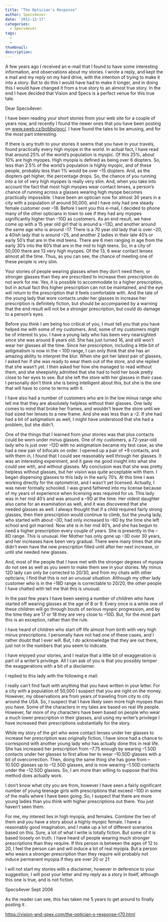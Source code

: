 ```yaml
---
title: "The Optician's Response"
author: Specs4ever
date: '2011-12-17'
categories:
  - Specs4ever
tags:
  - 
  - 
thumbnail: 
description: 
---
```


A few years ago I received an e-mail that I found to have some interesting information, and observations about my stories.  I wrote a reply, and kept the e mail and my reply on my hard drive, with the intention of trying to make it into a story.  But to do this I would have had to make it longer, and in doing this I would have changed it from a true story to an almost true story.  In the end I have decided that Vision and Specs is a perfect venue for this true tale. 


Dear Specs4ever:

I have been reading your short stories from your web site for a couple of years now, and recently I found the newer ones that you have been posting on www.sweb.cz/bobby/goc/.   I have found the tales to be amusing, and for the most part interesting.

If there is any truth to your stories it seems that you have in your travels, found practically every high myope in the world. In actual fact, I have read that around 25% of the world’s population is myopic.  Of this 25%, about 10% are high myopes.  High myopia is defined as being over 6 diopters.  So, less than 2.5% of the world’s population is highly myopic, and of these people, probably less than 1% would be over –15 diopters.  And, as the diopters get higher, the percentage drops.  So, the chance of you running into a lot of very high myopes is really very slim.  And, when you take into account the fact that most high myopes wear contact lenses, a person’s chance of running across a glasses wearing high myope becomes practically impossible.   I have been an optician now for almost 30 years in a city with a population of around 50,000, and I have only had one steady female customer over –18.   Before I sent you this e-mail, I decided to phone many of the other opticians in town to see if they had any myopes significantly higher than –10D as customers.  As an end result, we have come up with a 15 year old girl that is around a –13D, and another around the same age who is around -17.  There is a 70 year old lady that is over –20, a 40ish lady that is around –25, and another 2 ladies in their late 40’s or early 50’s that are in the mid teens.  There are 6 men ranging in age from the early 30’s into the 60’s that are in the mid to high teens.  So, in a city of 50,000 there are 13 very high myopes.   Of the 13, 6 wear contact lenses almost all the time.   Thus, as you can see, the chance of meeting one of these people is very slim.

Your stories of people wearing glasses when they don’t need them, or stronger glasses than they are prescribed to increase their prescription do not work for me.  Yes, it is possible to accommodate to a higher prescription, but in actual fact this higher prescription can not be maintained, and the eye will return to the prescription that it feels comfortable with.   And the tale of the young lady that wore contacts under her glasses to increase her prescription is definitely fiction, but should be accompanied by a warning that the end result will not be a stronger prescription, but could do damage to a person’s eyes.

Before you think I am being too critical of you, I must tell you that you have helped me with some of my customers.  And, some of my customers might be of interest to you.  I have a young lady who has been very nearsighted since she was around 8 years old.  She has just turned 16, and still won’t wear her glasses all the time.  Since her prescription, including a little bit of astigmatism is now in the – 10D range, I can only think that she has an amazing ability to interpret the blur.  When she got her latest pair of glasses, I asked her if she was ready to wear them out of the store, and she replied that she wasn’t yet.  I then asked her how she managed to read without them, and she sheepishly admitted that she had to hold her book pretty close to her eyes to see.  But she left the store with her glasses in their case.   I personally don’t think she is being intelligent about this, but she is the one that will have to come to terms with it.   

I have also had a number of customers who are in the low minus range who tell me that they are absolutely helpless without their glasses.   One lady comes to mind that broke her frames, and wouldn’t leave the store until we had sized her lenses to a new frame.  And she was less than a –2.  If she had had a bit of astigmatism as well, I might have understood that she had a problem, but she didn’t.

One of the things that I learned from your stories was that plus contacts could be worn under minus glasses.   One of my customers, a 72-year-old lady who is just over –12D with no astigmatism became my test case, as she had a new pair of bifocals on order.  I opened up a pair of +9 contacts, and with them in, I found that I could see reasonably well through her glasses.  It was an interesting experiment, and it gave me good insight into what she could see with, and without glasses.  My conclusion was that she was pretty helpless without glasses, but her vision was quite acceptable with them.    I began dispensing glasses to this lady in the early 70’s.  At this time I was working directly for the optometrist, and I wasn’t yet licensed.  Actually, I was never formally schooled. I was grand fathered into my license because of my years of experience when licensing was required for us.   This lady was in her mid 40’s and was around a –9D at the time.   Her oldest daughter also came for an examination as well, and it was discovered that she needed glasses as well.   I always thought that if a child required fairly strong glasses, then their prescription would continue to climb, but the young lady, who started with about –3D, had only increased to –6D by the time she left school and got married.   Now she is in her mid 40’s, and she has begun to need a higher prescription every couple of years.  She is presently in the –8D range.  This is unusual.  Her Mother has only gone up –3D over 30 years, and her increases have been very gradual.  There were many times that she didn’t even have the new prescription filled until after her next increase, or until she needed new glasses.  

And, most of the people that I have met with the stronger degrees of myopia do not see as well as you seem to make them see in your stories.   My minus 12D lady can only be corrected to 20/30, and from my chats with other opticians; I find that this is not an unusual situation.  Although my other lady customer who is in the –18D range is correctable to 20/20, the other people I have chatted with tell me that this is unusual.

In the past few years I have been seeing a number of children who have started off wearing glasses at the age of 8 or 9.  Every once is a while one of these children will go through bouts of serious myopic progression, and by the time they are 17 or 18 they are very close to –10D.  But, for the most part this is an exception, rather than the rule.

I have heard of children who start off life almost from birth with very high minus prescriptions.  I personally have not had one of these cases, and I rather doubt that I ever will.  But, I do acknowledge that they are out there, just not in the numbers that you seem to indicate.

I have enjoyed your stories, and I realize that a little bit of exaggeration is part of a writer’s privilege.  All I can ask of you is that you possibly temper the exaggerations with a bit of a disclaimer.

I replied to this lady with the following e mail:

I really can’t find fault with anything that you have written in your letter.  For a city with a population of 50,000 I suspect that you are right on the money.  However, my observations are from years of traveling from city to city around the USA.  So, I suspect that I have likely seen more high myopes than you have.  Some of the characters in my tales are based on real life people.  However, far more of my characters have been based on people who wear a much lower prescription in their glasses, and using my writer’s privilege I have increased their prescriptions substantially for the story.

While my story of the girl who wore contact lenses under her glasses to increase her prescription was originally fiction, I have since had a chance to correspond with another young lady who has actually done this in real life. She has increased her prescription from –7.75 enough by wearing –1.50D contacts under her glasses to first allow her to wear –10.50D glasses with a bit of overcorrection.  Then, doing the same thing she has gone from –10.50D glasses up to –12.50D glasses, and is now wearing –1.50D contacts under the –12.50D glasses. So, I am more than willing to suppose that this method does actually work.

I don’t know what city you are from, however I have seen a fairly significant number of young teenage girls with prescriptions that exceed –10D in some of the malls where I have been going.  So, I suspect that there are more young ladies than you think with higher prescriptions out there.  You just haven’t seen them.

For me, my interest lies in high myopia, and females. Combine the two of them and you have a story about a highly myopic female.  I have a reasonably good imagination, and I make up a lot of different scenarios based on this. Sure, a lot of what I write is totally fiction.  But some of it is based loosely on truth.  I have heard of people wearing much stronger prescriptions than they require. If this person is between the ages of 12 to 20, I feel the person can and will induce a lot of real myopia.   But a person who wears a stronger prescription than they require will probably not induce permanent myopia if they are over 20 or 21

I will not start my stories with a disclaimer, however in deference to your suggestion; I will post your letter and my reply as a story in itself, although this one is true, and is not fiction.

Specs4ever
Sept 2006

As the reader can see, this has taken me 5 years to get around to finally posting it  .









https://vision-and-spex.com/the-optician-s-response-t70.html
